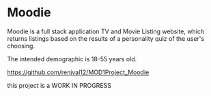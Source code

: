 # Moodie
Moodie is a full stack application TV and Movie Listing website, which returns listings based on the results of a personality quiz of the user's choosing. 

The intended demographic is 18-55 years old. 

https://github.com/renjval12/MOD1Project_Moodie

this project is a WORK IN PROGRESS
